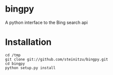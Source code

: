 bingpy
======

A python interface to the Bing search api


Installation
=============
    cd /tmp
    git clone git://github.com/steinitzu/bingpy.git
    cd bingpy
    python setup.py install
